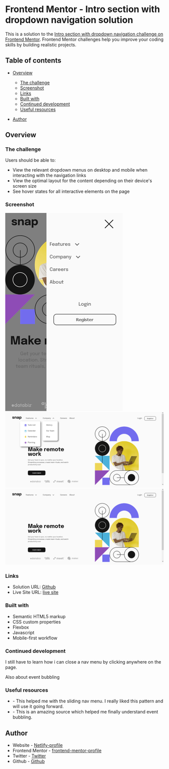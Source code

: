 # Frontend Mentor - Intro section with dropdown navigation solution

This is a solution to the [Intro section with dropdown navigation challenge on Frontend Mentor](https://www.frontendmentor.io/challenges/intro-section-with-dropdown-navigation-ryaPetHE5). Frontend Mentor challenges help you improve your coding skills by building realistic projects.

## Table of contents

- [Overview](#overview)

  - [The challenge](#the-challenge)
  - [Screenshot](#screenshot)
  - [Links](#links)
  - [Built with](#built-with)
  - [Continued development](#continued-development)
  - [Useful resources](#useful-resources)

- [Author](#author)

## Overview

### The challenge

Users should be able to:

- View the relevant dropdown menus on desktop and mobile when interacting with the navigation links
- View the optimal layout for the content depending on their device's screen size
- See hover states for all interactive elements on the page

### Screenshot

![mobile](./screenshots/mobile%20preview.png)
![active-state](./screenshots/active-state.png)
![Desktop](./screenshots/desktop%20design.png)

### Links

- Solution URL: [Github](https://github.com/Yusfuldev/FEM-Intro-section-with-dropdown-navigation)
- Live Site URL: [live site](https://introsection-with-dropdown-nav.netlify.app/)

### Built with

- Semantic HTML5 markup
- CSS custom properties
- Flexbox
- Javascript
- Mobile-first workflow

### Continued development

I still have to learn how i can close a nav menu by clicking anywhere on the page.

Also about event bubbling

### Useful resources

- [](https://www.w3schools.com) - This helped me with the sliding nav menu. I really liked this pattern and will use it going forward.
- [](https://www.stackoverflow.com) - This is an amazing source which helped me finally understand event bubbling.

## Author

- Website - [Netlify-profile](https://app.netlify.com/teams/yusfuldev/overview)
- Frontend Mentor - [frontend-mentor-profile](https://www.frontendmentor.io/profile/yusfuldev)
- Twitter - [Twitter](https://www.twitter.com/hadebayo4u)
- Github - [Github](https://www.github.com/Yusfuldev)
